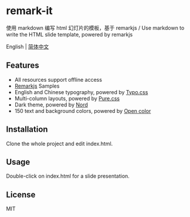 # remark-it

使用 markdown 编写 html 幻灯片的模板，基于 remarkjs / Use markdown to write the HTML slide template, powered by remarkjs

English | [简体中文](README.md)

## Features

- All resources support offline access
- [Remarkjs](https://github.com/gnab/remark) Samples
- English and Chinese typography, powered by [Typo.css](https://github.com/sofish/typo.css)
- Multi-column layouts, powered by [Pure.css](https://github.com/pure-css/pure)
- Dark theme, powered by [Nord](https://github.com/arcticicestudio/nord)
- 150 text and background colors, powered by [Open color](https://github.com/yeun/open-color)

## Installation

Clone the whole project and edit index.html.

## Usage

Double-click on index.html for a slide presentation.

## License

MIT
